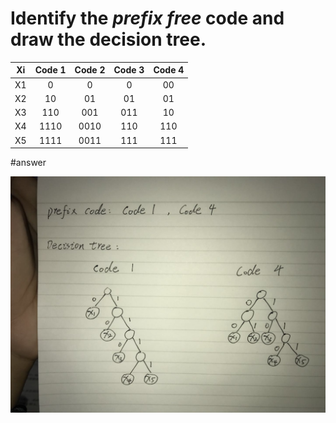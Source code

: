 # Identify the _prefix free_ code and draw the decision tree.

|Xi|Code 1|Code 2|Code 3|Code 4|
|:---:|:---:|:---:|:---:|:---:|
|X1|0|0|0|00|
|X2|10|01|01|01|
|X3|110|001|011|10|
|X4|1110|0010|110|110|
|X5|1111|0011|111|111|

#answer

![](2_1.jpeg) <br>


